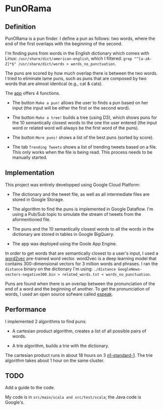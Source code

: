 # PunORama

## Definition

PunORama is a pun finder. I define a pun as follows: two words, where the end of the first overlaps with the beginning of the second. 

I'm finding puns from words in the English dictionary which comes with Linux: `/usr/share/dict/american-english`, which I filtered: `grep "^[a-zA-Z]*$" /usr/share/dict/words > words_no_punctuation`.

The puns are scored by how much overlap there is between the two words. I tried to eliminate lame puns, such as puns that are composed by two words that are almost identical (e.g., cat & cats).

The [app](https://punoramainsight.appspot.com) offers 4 functions. 

  - The button `Make a pun!` allows the user to finds a pun based on her input (the input will be either the first or the second word). 
  
  - The button `Make a tree!` builds a tree (using D3), which shows puns for the 10 semantically closest words to the one the user entered (the input word or related word will always be the first word of the puns).
  
  - The button `More puns!` shows a list of the best puns (sorted by score).
  
  - The tab `Trending Tweets` shows a list of trending tweets based on a file. This only works when the file is being read. This process needs to be manually started. 

## Implementation

This project was entirely developped using Google Cloud Platform:

  - The dictionary and the tweet file, as well as all intermediate files are stored in Google Storage. 

  - The algorithm to find the puns is implemented in Google Dataflow. I'm using a Pub/Sub topic to simulate the stream of tweets from the aformentioned file. 

  - The puns and the 10 semantically closest words to all the words in the dictionary are stored in tables in Google BigQuery.
  
  - The app was deployed using the Goole App Engine.

In order to get words that are semantically closest to a user's input, I used a [word2vec](https://code.google.com/archive/p/word2vec/) pre-trained word vector. word2vec is a deep learning model that contains 300-dimensional vectors for 3 million words and phrases. I ran the `distance` binary on the dictionary I'm using: `./distance GoogleNews-vectors-negative300.bin > related_words.txt < words_no_punctuation`.

Puns are found when there is an overlap between the pronunciation of the end of a word and the beginning of another. To get the pronunciation of words, I used an open source sofware called [espeak](http://espeak.sourceforge.net/). 

## Performance

I implemented 2 algorithms to find puns:

- A cartesian product algorithm, creates a list of all possible pairs of words.

- A trie algorithm, builds a trie with the dictionary. 

The cartesian product runs in about 18 hours on 3 [n1-standard-1](https://cloud.google.com/compute/pricing#machinetype). The trie algorithm takes about 1 hour on the same cluster. 

## TODO

Add a guide to the code.

My code is in `src/main/scala and src/test/scala`; the Java code is Google's.